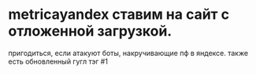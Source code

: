# metricayandex ставим на сайт с отложенной загрузкой.
пригодиться, если атакуют боты, накручивающие пф в яндексе.
также есть обновленный гугл тэг
#1
